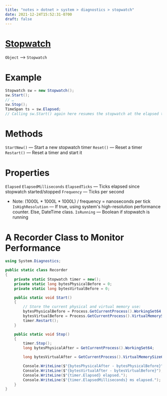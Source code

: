 ```yaml
---
title: "notes > dotnet > system > diagnostics > stopwatch"
date: 2021-12-24T15:52:31-0700
draft: false
---
```

# [Stopwatch](https://docs.microsoft.com/en-us/dotnet/api/system.diagnostics.stopwatch?view=net-6.0)
`Object` –> `Stopwatch`  

# Example
```cs
Stopwatch sw = new Stopwatch();
sw.Start();
// …
sw.Stop();
TimeSpan ts = sw.Elapsed;
// Calling sw.Start() again here resumes the stopwatch at the elapsed time it was stopped
```

# Methods
`StartNew()` — Start a new stopwatch timer
`Reset()` — Reset a timer
`Restart()` — Reset a timer and start it

# Properties
`Elapsed`
`ElapsedMilliseconds`
`ElapsedTicks` — Ticks elapsed since stopwatch started/stopped
`Frequency` — Ticks per second
- Note: (1000L * 1000L * 1000L) / frequency = nanoseconds per tick
`IsHighResolution` — If true, using system's high-resolution performance counter. Else, DateTime class.
`IsRunning` — Boolean if stopwatch is running

# A Recorder Class to Monitor Performance
```cs
using System.Diagnostics;

public static class Recorder
{
    private static Stopwatch timer = new();
    private static long bytesPhysicalBefore = 0;
    private static long bytesVirtualBefore = 0;

    public static void Start()
    {
        // Store the current physical and virtual memory use:
        bytesPhysicalBefore = Process.GetCurrentProcess().WorkingSet64;
        bytesVirtualBefore = Process.GetCurrentProcess().VirtualMemorySize64;
        timer.Restart();
    }

    public static void Stop()
    {
        timer.Stop();
        long bytesPhysicalAfter = GetCurrentProcess().WorkingSet64;

        long bytesVirtualAfter = GetCurrentProcess().VirtualMemorySize64;

        Console.WriteLine($"{bytesPhysicalAfter - bytesPhysicalBefore}");
        Console.WriteLine($"{bytesVirtualAfter - bytesVirtualBefore}");
        Console.WriteLine($"{timer.Elapsed} elapsed.");
        Console.WriteLine($"{timer.ElapsedMilliseconds} ms elapsed.");
    }
}
```
